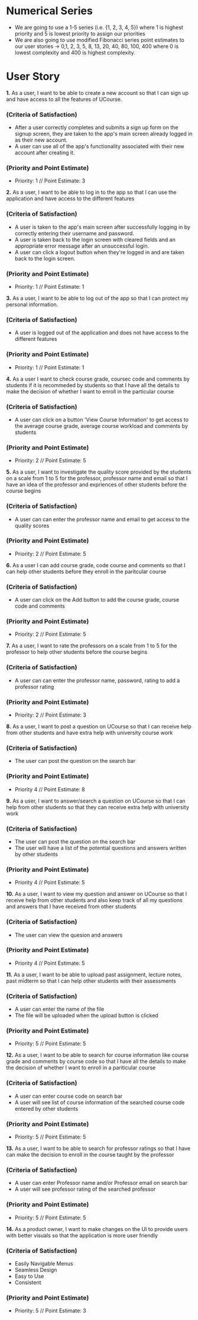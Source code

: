 # Numerical Series
- We are going to use a 1-5 series (i.e. {1, 2, 3, 4, 5}) where 1 is highest priority and 5 is lowest priority to assign our priorities
- We are also going to use modified Fibonacci series point estimates to our user stories -> 0,1, 2, 3, 5, 8, 13, 20, 40, 80, 100, 400 where 0 is lowest complexity and 400 is highest complexity.
# User Story
**1.** As a user, I want to be able to create a new account so that I can sign up and have access to all the features of UCourse.
### (Criteria of Satisfaction)
- After a user correctly completes and submits a sign up form on the signup screen, they are taken to the app's main screen already logged in as their new account.
- A user can use all of the app's functionality associated with their new account after creating it.
### (Priority and Point Estimate)
- Priority: 1 // Point Estimate: 3

**2.**  As a user, I want to be able to log in to the  app so that I can use the application and have access to the different features
### (Criteria of Satisfaction)
- A user is taken to the app's main screen after successfully logging in by correctly entering their username and password.
- A user is taken back to the login screen with cleared fields and an appropriate error message after an unsuccessful login.
- A user can click a logout button when they're logged in and are taken back to the login screen.
### (Priority and Point Estimate)
- Priority: 1 // Point Estimate: 1

**3.** As a user, I want to be able to log out of  the  app so that I can  protect my personal information.
### (Criteria of Satisfaction)
- A user is logged out of the application and does not have access to the different features
### (Priority and Point Estimate)
- Priority: 1 // Point Estimate: 1

**4.** As a user I want to check course grade, coursec code and comments by students if it is recommeded by students so that I have all the details to make the decision of whether I want to enroll  in the particular  course
### (Criteria of Satisfaction)
- A user can click on a button 'View Course Information' to get access to the average course grade, average course workload and comments by students
### (Priority and Point Estimate)
- Priority: 2 // Point Estimate: 5

**5.** As a user, I want to investigate the quality score provided by the students on a scale from 1 to 5 for the professor,  professor name and email so that I have an idea of the professor and expriences of other students before the course begins 
### (Criteria of Satisfaction)
- A user can can enter the professor name and email to get access to the quality scores
### (Priority and Point Estimate)
- Priority: 2 // Point Estimate: 5

**6.** As a user I can add course grade, code course and comments so that I can help other students before they enroll in the paritcular course
### (Criteria of Satisfaction)
- A user can click on the Add button to add the course grade, course code and comments 
### (Priority and Point Estimate)
- Priority: 2 // Point Estimate: 5

**7.** As a user, I want to rate the professors on a scale from 1 to 5 for the professor to help other students before the course begins 
### (Criteria of Satisfaction)
- A user can can enter the professor name, password, rating to add a professor rating
### (Priority and Point Estimate)
- Priority: 2 // Point Estimate: 3

**8.** As a user, I want to  post a question on UCourse so that I can receive help from other students and have extra help with university course work 
### (Criteria of Satisfaction)
- The user can post the question on the search bar
### (Priority and Point Estimate)
- Priority 4 // Point Estimate: 8

**9.** As a user, I want to answer/search a question on UCourse so that I can help from other students so that they can receive extra help with university work
### (Criteria of Satisfaction)
- The user can post the question on the search bar
- The user will have a list of the potential questions and answers written by other students 
### (Priority and Point Estimate)
- Priority 4 // Point Estimate: 5

**10.** As a user, I want to view my question and answer on UCourse so that I receive help from other students and also keep track of all my questions and answers that I have received from other students
### (Criteria of Satisfaction)
- The user can view the quesion and answers 
### (Priority and Point Estimate)
- Priority 4 // Point Estimate: 5

**11.** As a user, I want to be able to upload past assignment, lecture notes, past midterm so that I can help other students with their assessments
### (Criteria of Satisfaction)
- A user can enter the name of the file
- The file will be uploaded when the upload button is clicked 
### (Priority and Point Estimate)
- Priority: 5 // Point Estimate: 5

**12.** As a user, I want to be able to search for course information like  course grade and comments by course code so that I have all the details to make the decision of whether I want to enroll in a pariticular course
### (Criteria of Satisfaction)
- A user can enter course code on search bar
- A user will see list of course information of the searched course code entered by other students 
### (Priority and Point Estimate)
- Priority: 5 // Point Estimate: 5

**13.** As a user, I want to be able to search for professor ratings so that I have can make the decision to enroll in the course taught by the professor 
### (Criteria of Satisfaction)
- A user can enter Professor name and/or Professor email on search bar
- A user will see professor rating of the searched professor 
### (Priority and Point Estimate)
- Priority: 5 // Point Estimate: 5

**14.** As a product owner, I want to make changes on the UI to provide users with better visuals so that the application is more user friendly 
### (Criteria of Satisfaction)
- Easily Navigable Menus
- Seamless Design 
- Easy to Use 
- Consistent 
### (Priority and Point Estimate)
- Priority: 5 // Point Estimate: 3


